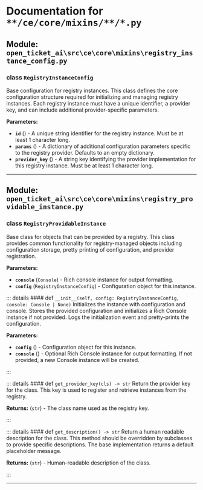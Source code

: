 # Documentation for `**/ce/core/mixins/**/*.py`

## Module: `open_ticket_ai\src\ce\core\mixins\registry_instance_config.py`


### <span style='text-info'>class</span> `RegistryInstanceConfig`

Base configuration for registry instances.
This class defines the core configuration structure required for initializing
and managing registry instances. Each registry instance must have a unique
identifier, a provider key, and can include additional provider-specific
parameters.

**Parameters:**

- **`id`** () - A unique string identifier for the registry instance. Must be at least
1 character long.
- **`params`** () - A dictionary of additional configuration parameters specific to the
registry provider. Defaults to an empty dictionary.
- **`provider_key`** () - A string key identifying the provider implementation for this
registry instance. Must be at least 1 character long.


---

## Module: `open_ticket_ai\src\ce\core\mixins\registry_providable_instance.py`


### <span style='text-info'>class</span> `RegistryProvidableInstance`

Base class for objects that can be provided by a registry.
This class provides common functionality for registry-managed objects including
configuration storage, pretty printing of configuration, and provider registration.

**Parameters:**

- **`console`** (`Console`) - Rich console instance for output formatting.
- **`config`** (`RegistryInstanceConfig`) - Configuration object for this instance.


::: details #### 
            <Badge type="info" text="method"/> <span class='text-warning'>def</span> `__init__(self, config: RegistryInstanceConfig, console: Console | None)`
Initializes the instance with configuration and console.
Stores the provided configuration and initializes a Rich Console instance if not provided.
Logs the initialization event and pretty-prints the configuration.

**Parameters:**

- **`config`** () - Configuration object for this instance.
- **`console`** () - Optional Rich Console instance for output formatting. If not provided,
a new Console instance will be created.

:::


::: details #### 
            <Badge type="info" text="method"/> <span class='text-warning'>def</span> `get_provider_key(cls) -> str`
Return the provider key for the class.
This key is used to register and retrieve instances from the registry.

**Returns:** (`str`) - The class name used as the registry key.

:::


::: details #### 
            <Badge type="info" text="method"/> <span class='text-warning'>def</span> `get_description() -> str`
Return a human readable description for the class.
This method should be overridden by subclasses to provide specific descriptions.
The base implementation returns a default placeholder message.

**Returns:** (`str`) - Human-readable description of the class.

:::


---
